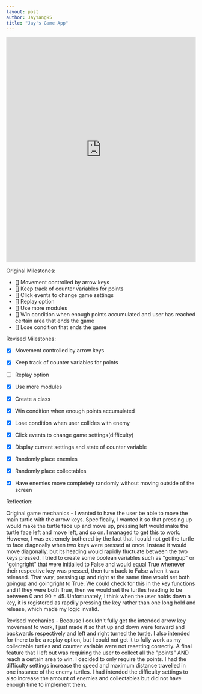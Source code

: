 ```yaml
---
layout: post
author: JayYang95
title: "Jay's Game App"
---
```


<iframe src="https://trinket.io/embed/python/68bf04622d" width="100%" height="600" frameborder="0" marginwidth="0" marginheight="0" allowfullscreen></iframe>

Original Milestones:

 - [] Movement controlled by arrow keys
 - [] Keep track of counter variables for points
 - [] Click events to change game settings
 - [] Replay option
 - [] Use more modules
 - [] Win condition when enough points accumulated and user has reached certain area that ends the game
 - [] Lose condition that ends the game
 

Revised Milestones:

 - [x] Movement controlled by arrow keys
 - [x] Keep track of counter variables for points
 - [ ] Replay option
 - [x] Use more modules
 - [x] Create a class
 - [x] Win condition when enough points accumulated
 - [x] Lose condition when user collides with enemy
 - [x] Click events to change game settings(difficulty)
 - [x] Display current settings and state of counter variable
 - [x] Randomly place enemies
 - [x] Randomly place collectables
 - [x] Have enemies move completely randomly without moving outside of the screen
 

Reflection:

Original game mechanics - I wanted to have the user be able to move the main turtle with the arrow keys. Specifically, I wanted it so that pressing up would make the turtle face up and move up, pressing left would make the turtle face left and move left, and so on. I managed to get this to work. However, I was extremely bothered by the fact that I could not get the turtle to face diagnoally when two keys were pressed at once. Instead it would move diagonally, but its heading would rapidly fluctuate between the two keys pressed. I tried to create some boolean variables such as "goingup" or "goingright" that were initialied to False and would equal True whenever
their respective key was pressed, then turn back to False when it was released. That way, pressing up and right at the same time would set both goingup and goingright to True. We could check for this in the key functions and if they were both True, then we would set the turtles heading to be between 0 and 90 = 45. Unfortunately, I think when the user holds down a key, it is registered as rapdily pressing the key rather than one long hold and release, which made my logic invalid.
  
Revised mechanics - Because I couldn't fully get the intended arrow key movement to work, I just made it so that up and down were forward and backwards respectively and left and right turned the turtle. I also intended for there to be a replay option, but I could not get it to fully work as my collectable turtles and counter variable were not resetting correctly. A final feature that I left out was requiring the user to collect all the "points" AND reach a certain area to win. I decided to only require the points. I had the difficulty settings increase the speed and maximum distance travelled in one instance of the enemy turtles. I had intended the difficulty settings to also increase the amount of enemies and collectables but did not have enough time to implement them.
